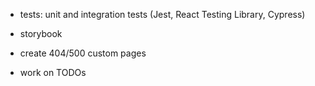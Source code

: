 - tests: unit and integration tests (Jest, React Testing Library, Cypress)
- storybook

- create 404/500 custom pages
- work on TODOs
